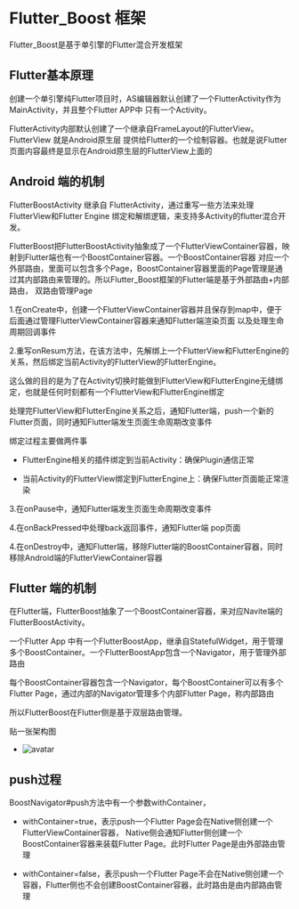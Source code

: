# Flutter_Boost 框架

Flutter_Boost是基于单引擎的Flutter混合开发框架

## Flutter基本原理

创建一个单引擎纯Flutter项目时，AS编辑器默认创建了一个FlutterActivity作为MainActivity，并且整个Flutter APP中
只有一个Activity。
	
FlutterActivity内部默认创建了一个继承自FrameLayout的FlutterView。FlutterView 就是Android原生层
提供给Flutter的一个绘制容器。也就是说Flutter页面内容最终是显示在Android原生层的FlutterView上面的
	

## Android 端的机制

FlutterBoostActivity 继承自 FlutterActivity，通过重写一些方法来处理 FlutterView和Flutter Engine
绑定和解绑逻辑，来支持多Activity的flutter混合开发。
   
FlutterBoost把FlutterBoostActivity抽象成了一个FlutterViewContainer容器，映射到Flutter端也有一个BoostContainer容器。一个BoostContainer容器
对应一个外部路由，里面可以包含多个Page，BoostContainer容器里面的Page管理是通过其内部路由来管理的。所以Flutter_Boost框架的Flutter端是基于外部路由+内部路由，
双路由管理Page
   
1.在onCreate中，创建一个FlutterViewContainer容器并且保存到map中，便于后面通过管理FlutterViewContainer容器来通知Flutter端渲染页面
以及处理生命周期回调事件
   
   
2.重写onResum方法，在该方法中，先解绑上一个FlutterView和FlutterEngine的关系，然后绑定当前Activity的FlutterView的FlutterEngine。
	
这么做的目的是为了在Activity切换时能做到FlutterView和FlutterEngine无缝绑定，也就是任何时刻都有一个FlutterView和FlutterEngine绑定
	
处理完FlutterView和FlutterEngine关系之后，通知Flutter端，push一个新的Flutter页面，同时通知Flutter端发生页面生命周期改变事件
	
绑定过程主要做两件事
-  FlutterEngine相关的插件绑定到当前Activity：确保Plugin通信正常
	
-  当前Activity的FlutterView绑定到FlutterEngine上：确保Flutter页面能正常渲染
	
3.在onPause中，通知Flutter端发生页面生命周期改变事件
	
4.在onBackPressed中处理back返回事件，通知Flutter端 pop页面
	
4.在onDestroy中，通知Flutter端，移除Flutter端的BoostContainer容器，同时移除Android端的FlutterViewContainer容器
	
## Flutter 端的机制

在Flutter端，FlutterBoost抽象了一个BoostContainer容器，来对应Navite端的FlutterBoostActivity。
	
一个Flutter App 中有一个FlutterBoostApp，继承自StatefulWidget，用于管理多个BoostContainer。一个FlutterBoostApp包含一个Navigator，用于管理外部路由
	
每个BoostContainer容器包含一个Navigator，每个BoostContainer可以有多个Flutter Page，通过内部的Navigator管理多个内部Flutter Page，称内部路由

所以FlutterBoost在Flutter侧是基于双层路由管理。

贴一张架构图
- ![avatar](https://pic3.zhimg.com/80/v2-cec9a709ee743c3abd1a2b7949b24a7a_720w.jpg)
	
	
## push过程

BoostNavigator#push方法中有一个参数withContainer，
	
-  withContainer=true，表示push一个Flutter Page会在Native侧创建一个FlutterViewContainer容器，
Native侧会通知Flutter侧创建一个BoostContainer容器来装载Flutter Page。此时Flutter Page是由外部路由管理
	
-  withContainer=false，表示push一个Flutter Page不会在Native侧创建一个容器，Flutter侧也不会创建BoostContainer容器，此时路由是由内部路由管理
	
	
